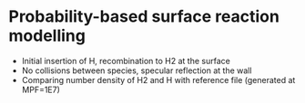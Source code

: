 # Probability-based surface reaction modelling
* Initial insertion of H, recombination to H2 at the surface
* No collisions between species, specular reflection at the wall
* Comparing number density of H2 and H with reference file (generated at MPF=1E7)
